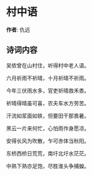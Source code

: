 # 村中语

**作者**: 仇远

## 诗词内容

吴侬曾在山村住，听得村中老人语。

六月祈雨不祈晴，十月祈晴不祈雨。

今年三伏雨水多，官吏祈晴救禾黍。

祈晴得晴虽可喜，农夫车水方劳苦。

汗流如浆面如铁，但要田干那畏暑。

黑云一片来何忙，心怕雨作身愿凉。

安得长风为吹散，乍可赤体当秋阳。

东桥西桥日荒荒，南圩北圩水茫茫。

中熟下熟亦足饱，尽胜淮头争捕蝗。

